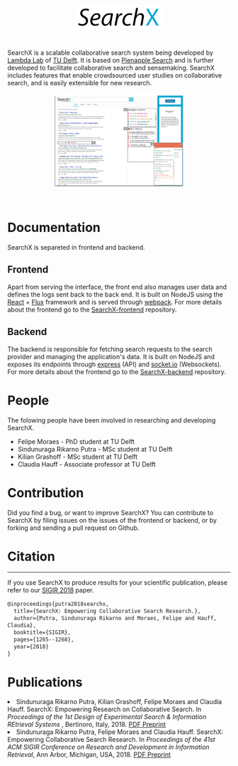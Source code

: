 <p align="center">
   <img src="searchx_logo.png" width=40%>
</p><br>

SearchX is a scalable collaborative search system being developed by [Lambda Lab](http://www.wis.ewi.tudelft.nl/projects/lambda-lab/) of [TU Delft](https://www.tudelft.nl/).
It is based on [Pienapple Search](http://onlinelibrary.wiley.com/doi/10.1002/pra2.2016.14505301122/full) and is further developed to facilitate collaborative search and sensemaking. SearchX includes features that enable crowdsourced user studies on collaborative search, and is easily extensible for new research.

<p align="center">
<img align="center" src="interface-main.png" width=60%>
</p><br>

# Documentation

SearchX is separeted in frontend and backend. 

## Frontend

Apart from serving the interface, the front end also manages user data and defines the logs sent back to the back end.
It is built on NodeJS using the [React](https://reactjs.org/) + [Flux](https://facebook.github.io/flux/) framework and is served through [webpack](https://webpack.js.org/). For more details about the frontend go to the [SearchX-frontend](https://github.com/felipemoraes/searchx-frontend) repository.

## Backend

The backend is responsible for fetching search requests to the search provider and managing the application's data. 
It is built on NodeJS and exposes its endpoints through [express](https://expressjs.com/) (API) and [socket.io](https://socket.io/) (Websockets). For more details about the frontend go to the [SearchX-backend](https://github.com/felipemoraes/searchx-backend) repository.

# People

The folowing people have been involved in researching and developing SearchX.

- Felipe Moraes - PhD student at TU Delft
- Sindunuraga Rikarno Putra - MSc student at TU Delft
- Kilian Grashoff - MSc student at TU Delft
- Claudia Hauff - Associate professor at TU Delft

# Contribution

Did you find a bug, or want to improve SearchX? You can contribute to SearchX by filing issues on the issues of the frontend or backend, or by forking and sending a pull request on Github.

# Citation
--------

If you use SearchX to produce results for your scientific publication, please refer to our [SIGIR 2018](http://fmoraes.nl/documents/moraes2018sigir.pdf) paper.

    @inproceedings{putra2018searchx,
      title={SearchX: Empowering Collaborative Search Research.},
      author={Putra, Sindunuraga Rikarno and Moraes, Felipe and Hauff, Claudia},
      booktitle={SIGIR},
      pages={1265--1268},
      year={2018}
    }
    
# Publications

 <li>Sindunuraga Rikarno Putra, Kilian Grashoff, Felipe Moraes and Claudia Hauff. SearchX: Empowering Research on Collaborative Search. In <em>Proceedings of the 1st Design of Experimental Search  & Information REtrieval Systems </em>, Bertinoro, Italy, 2018. <a href="https://chauff.github.io/documents/publications/DESIRES2018-Putra.pdf">PDF Preprint</a></li>
<li>Sindunuraga Rikarno Putra, Felipe Moraes and Claudia Hauff. SearchX: Empowering Collaborative Search Research. In <em>Proceedings of the 41st ACM SIGIR Conference on Research and Development in Information Retrieval</em>, Ann Arbor, Michigan, USA, 2018. <a href="https://chauff.github.io/documents/publications/SIGIR2018-moraes.pdf">PDF Preprint</a></li>
    
    
